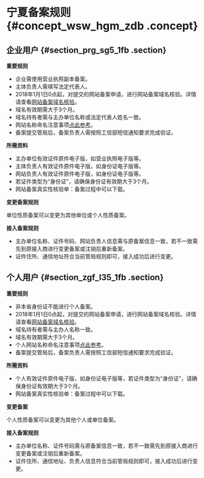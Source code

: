# 宁夏备案规则 {#concept_wsw_hgm_zdb .concept}

## 企业用户 {#section_prg_sg5_1fb .section}

**重要规则**

-   企业需使用营业执照副本备案。
-   主体负责人需填写法定代表人。
-   2018年1月1日0点起，对提交的网站备案申请，进行网站备案域名核验。详情请查看[网站备案域名核验](../../../../intl.zh-CN/常见问题/网站备案域名核验.md)。
-   域名有效期需大于3个月。
-   域名持有者需与主办单位名称或法定代表人姓名一致。
-   网站名称命名注意事项[点此参考](../../../../intl.zh-CN/常见问题/填写主体信息和网站信息.md#section_hxd_kvr_zdb)。
-   备案提交管局后，备案负责人需按照工信部短信通知要求完成验证。

**所需资料**

-   主办单位有效证件原件电子版，如营业执照电子版等。
-   主体负责人有效证件原件电子版，如身份证电子版等。
-   网站负责人有效证件原件电子版，如身份证电子版等。
-   若证件类型为“身份证”，请确保身份证有效期大于3个月。
-   网站备案真实性核验单：备案过程中可以下载。

**变更备案规则**

单位性质备案可以变更为其他单位或个人性质备案。

**接入备案规则**

-   主办单位名称、证件号码、网站负责人信息需与原备案信息一致，若不一致需先到原接入商进行变更备案或注销后重新备案。
-   证件住所、通信地址符合当前管局规则即可，接入成功后进行变更。

## 个人用户 {#section_zgf_l35_1fb .section}

**重要规则**

-   非本省身份证不能进行个人备案。
-   2018年1月1日0点起，对提交的网站备案申请，进行网站备案域名核验。详情请查看[网站备案域名核验](../../../../intl.zh-CN/常见问题/网站备案域名核验.md)。
-   域名持有者需与主办人名称一致。
-   域名有效期需大于3个月。
-   个人网站名称命名注意事项[点此参考](../../../../intl.zh-CN/常见问题/填写主体信息和网站信息.md#section_hxd_kvr_zdb)。
-   备案提交管局后，备案负责人需按照工信部短信通知要求完成验证。

**所需资料**

-   个人有效证件原件电子版，如身份证电子版等，若证件类型为“身份证”，请确保身份证有效期大于3个月。
-   网站备案真实性核验单：备案过程中可以下载。

**变更备案**

个人性质备案可以变更为其他个人或单位备案。

**接入备案规则**

-   主办单位名称、证件号码需与原备案信息一致，若不一致需先到原接入商进行变更备案或注销后重新备案。
-   证件住所、通信地址、负责人信息符合当前管局规则即可，接入成功后进行变更。

